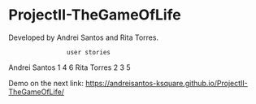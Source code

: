 # ProjectII-TheGameOfLife
Developed by Andrei Santos and Rita Torres.

                    user stories
Andrei Santos       1     4     6 
Rita Torres         2     3     5 

Demo on the next link: https://andreisantos-ksquare.github.io/ProjectII-TheGameOfLife/
